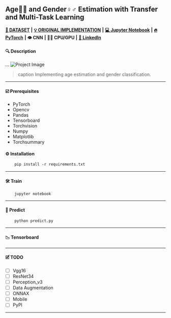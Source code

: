  ## Age👶👴 and Gender♀️♂️ Estimation with Transfer and Multi-Task Learning

[**💾 DATASET**](https://github.com/joojs/fairface) **|** [**💡 ORIGINAL IMPLEMENTATION**](https://github.com/dchen236/FairFace) **|** [**💻 Jupyter Notebook**](https://jupyter.org/install) **|** [**🔥 PyTorch**](https://pytorch.org/get-started/locally/) **|** **👁 CNN** **|** **💪🏽 CPU/GPU** **|**  [**🔗 LinkedIn**](https://www.linkedin.com/in/marcellbalogh)
#### 🔍 Description
...
![Project Image](project-image-url)
> caption Implementing age estimation and gender classification.
---
#### ☑️ Prerequisites
- PyTorch
- Opencv
- Pandas
- Tensorboard
- Torchvision
- Numpy
- Matplotlib
- Torchsummary

#### ⚙️ Installation
```html
    pip install -r requirements.txt
```
---
#### 🛠️ Train
```html
    jupyter notebook
```
---
#### 💊 Predict
```html
    python predict.py
```
---
#### 📉 Tensorboard
---
#### 🗹 TODO
- [ ] Vgg16
- [ ] ResNet34
- [ ] Perception_v3
- [ ] Data Augmentation
- [ ] ONNAX
- [ ] Mobile
- [ ] PyPI
---
